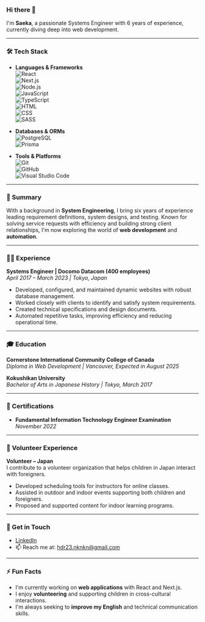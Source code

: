 ### Hi there 👋  
I'm **Saeka**, a passionate Systems Engineer with 6 years of experience, currently diving deep into web development.

---

### 🛠 Tech Stack  
- **Languages & Frameworks**  
  ![React](https://img.shields.io/badge/-React-61DAFB?logo=react&logoColor=white&style=flat)  
  ![Next.js](https://img.shields.io/badge/-Next.js-000000?logo=next.js&logoColor=white&style=flat)  
  ![Node.js](https://img.shields.io/badge/-Node.js-339933?logo=node.js&logoColor=white&style=flat)  
  ![JavaScript](https://img.shields.io/badge/-JavaScript-F7DF1E?logo=javascript&logoColor=black&style=flat)  
  ![TypeScript](https://img.shields.io/badge/-TypeScript-007ACC?logo=typescript&logoColor=white&style=flat)  
  ![HTML](https://img.shields.io/badge/-HTML5-E34F26?logo=html5&logoColor=white&style=flat)  
  ![CSS](https://img.shields.io/badge/-CSS3-1572B6?logo=css3&logoColor=white&style=flat)  
  ![SASS](https://img.shields.io/badge/-SASS-CC6699?logo=sass&logoColor=white&style=flat)

- **Databases & ORMs**  
  ![PostgreSQL](https://img.shields.io/badge/-PostgreSQL-4169E1?logo=postgresql&logoColor=white&style=flat)  
  ![Prisma](https://img.shields.io/badge/-Prisma-2D3748?logo=prisma&logoColor=white&style=flat)

- **Tools & Platforms**  
  ![Git](https://img.shields.io/badge/-Git-F05032?logo=git&logoColor=white&style=flat)  
  ![GitHub](https://img.shields.io/badge/-GitHub-181717?logo=github&logoColor=white&style=flat)  
  ![Visual Studio Code](https://img.shields.io/badge/-VS%20Code-007ACC?logo=visual-studio-code&logoColor=white&style=flat)  

---

### 🌟 Summary  
With a background in **System Engineering**, I bring six years of experience leading requirement definitions, system designs, and testing. Known for solving service requests with efficiency and building strong client relationships, I'm now exploring the world of **web development** and **automation**.

---

### 🧑‍💻 Experience  
**Systems Engineer | Docomo Datacom (400 employees)**  
*April 2017 – March 2023 | Tokyo, Japan*  
- Developed, configured, and maintained dynamic websites with robust database management.
- Worked closely with clients to identify and satisfy system requirements.
- Created technical specifications and design documents.
- Automated repetitive tasks, improving efficiency and reducing operational time.

---

### 🎓 Education  
**Cornerstone International Community College of Canada**  
*Diploma in Web Development | Vancouver, Expected in August 2025*  

**Kokushikan University**  
*Bachelor of Arts in Japanese History | Tokyo, March 2017*  

---

### 🏅 Certifications  
- **Fundamental Information Technology Engineer Examination**  
  *November 2022*

---

### 🤝 Volunteer Experience  
**Volunteer – Japan**  
I contribute to a volunteer organization that helps children in Japan interact with foreigners.  
- Developed scheduling tools for instructors for online classes.  
- Assisted in outdoor and indoor events supporting both children and foreigners.  
- Proposed and supported content for indoor learning programs.

---

### 🔗 Get in Touch  
- [LinkedIn](https://www.linkedin.com/in/saeka-k-6678a128a)  
- 📫 Reach me at: [hdr23.nknkn@gmail.com](mailto:hdr23.nknkn@gmail.com)

---

### ⚡ Fun Facts  
- I'm currently working on **web applications** with React and Next.js.
- I enjoy **volunteering** and supporting children in cross-cultural interactions.
- I'm always seeking to **improve my English** and technical communication skills.
